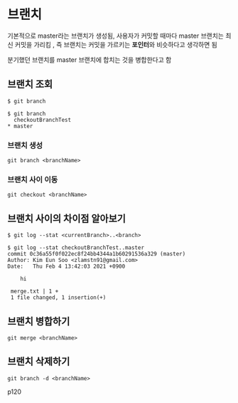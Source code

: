 # 브랜치
기본적으로 master라는 브랜치가 생성됨, 사용자가 커밋할 때마다 master 브랜치는 최신 커밋을 가리킴
, 즉 브랜치는 커밋을 가르키는 **포인터**와 비슷하다고 생각하면 됨

분기했던 브랜치를 master 브랜치에 합치는 것을 병합한다고 함

## 브랜치 조회
`$ git branch`
```commandline
$ git branch
  checkoutBranchTest
* master
```

### 브랜치 생성
`git branch <branchName>`

### 브랜치 사이 이동
`git checkout <branchName>`

## 브랜치 사이의 차이점 알아보기
`$ git log --stat <currentBranch>..<branch>`
```commandline
$ git log --stat checkoutBranchTest..master
commit 0c36a55f0f022ec8f24bb4344a1b60291536a329 (master)
Author: Kim Eun Soo <zlamstn91@gmail.com>
Date:   Thu Feb 4 13:42:03 2021 +0900

    hi

 merge.txt | 1 +
 1 file changed, 1 insertion(+)
```

## 브랜치 병합하기
`git merge <branchName>`

## 브랜치 삭제하기
`git branch -d <branchName>`

p120

